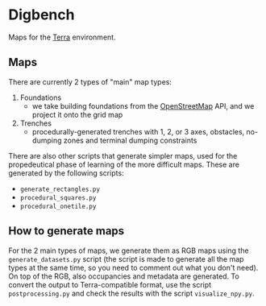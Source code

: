 # Digbench
Maps for the [Terra](https://github.com/leggedrobotics/Terra) environment.

## Maps
There are currently 2 types of "main" map types:
1. Foundations
    - we take building foundations from the [OpenStreetMap](https://www.openstreetmap.org/) API, and we project it onto the grid map
2. Trenches
    - procedurally-generated trenches with 1, 2, or 3 axes, obstacles, no-dumping zones and terminal dumping constraints

There are also other scripts that generate simpler maps, used for the propedeutical phase of learning of the more difficult maps.
These are generated by the following scripts:
- `generate_rectangles.py` 
- `procedural_squares.py` 
- `procedural_onetile.py` 

## How to generate maps
For the 2 main types of maps, we generate them as RGB maps using the `generate_datasets.py` script (the script is made to generate all the map types at the same time, so you need to comment out what you don't need). On top of the RGB, also occupancies and metadata are generated.
To convert the output to Terra-compatible format, use the script `postprocessing.py` and check the results with the script `visualize_npy.py`.
